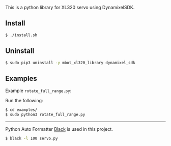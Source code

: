 This is a python library for XL320 servo using DynamixelSDK.

## Install
```bash
$ ./install.sh
```

## Uninstall
```bash
$ sudo pip3 uninstall -y mbot_xl320_library dynamixel_sdk
```
## Examples
Example `rotate_full_range.py`: 

Run the following:
```bash
$ cd examples/
$ sudo python3 rotate_full_range.py
```

---

Python Auto Formatter [Black](https://github.com/psf/black) is used in this project.

```bash
$ black -l 100 servo.py
```